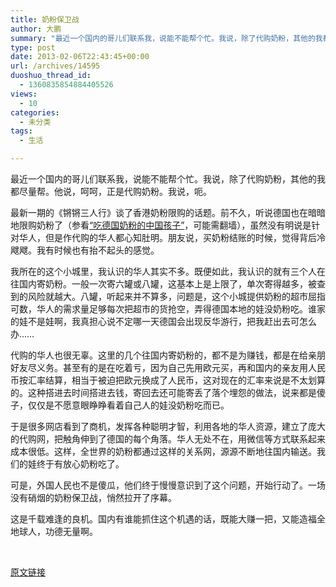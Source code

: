 ```yaml
---
title: 奶粉保卫战
author: 大鹏
summary: "最近一个国内的哥儿们联系我，说能不能帮个忙。我说，除了代购奶粉，其他的我都尽量帮。他说，呵呵，正是代购奶粉。我说，呃。"
type: post
date: 2013-02-06T22:43:45+00:00
url: /archives/14595
duoshuo_thread_id:
  - 1360835854884405526
views:
  - 10
categories:
  - 未分类
tags:
  - 生活

---
```

最近一个国内的哥儿们联系我，说能不能帮个忙。我说，除了代购奶粉，其他的我都尽量帮。他说，呵呵，正是代购奶粉。我说，呃。

最新一期的《锵锵三人行》谈了香港奶粉限购的话题。前不久，听说德国也在暗暗地限购奶粉了（参看[“吃德国奶粉的中国孩子”][1]，可能需翻墙），虽然没有明说是针对华人，但是作代购的华人都心知肚明。朋友说，买奶粉结账的时候，觉得背后冷飕飕。我有时候也有抬不起头的感觉。

我所在的这个小城里，我认识的华人其实不多。既便如此，我认识的就有三个人在往国内寄奶粉。一般一次寄六罐或八罐，这基本上是上限了，单次寄得越多，被查到的风险就越大。八罐，听起来并不算多，问题是，这个小城提供奶粉的超市屈指可数，华人的需求量足够每次把超市的货抢空，弄得德国本地的娃没奶粉吃。谁家的娃不是娃啊，我真担心说不定哪一天德国会出现反华游行，把我赶出去可怎么办……

代购的华人也很无辜。这里的几个往国内寄奶粉的，都不是为赚钱，都是在给亲朋好友尽义务。甚至有的是在吃着亏，因为自己先用欧元买，再和国内的亲友用人民币按汇率结算，相当于被迫把欧元换成了人民币，这对现在的汇率来说是不太划算的。这种搭进去时间搭进去钱，寄回去还可能寄丢了落个埋怨的做法，说来都是傻子，仅仅是不愿意眼睁睁看着自己人的娃没奶粉吃而已。

于是很多网店看到了商机，发挥各种聪明才智，利用各地的华人资源，建立了庞大的代购网，把触角伸到了德国的每个角落。华人无处不在，用微信等方式联系起来成本很低。这样，全世界的奶粉都通过这样的关系网，源源不断地往国内输送。我们的娃终于有放心奶粉吃了。

可是，外国人民也不是傻瓜，他们终于慢慢意识到了这个问题，开始行动了。一场没有硝烟的奶粉保卫战，悄然拉开了序幕。

这是千载难逢的良机。国内有谁能抓住这个机遇的话，既能大赚一把，又能造福全地球人，功德无量啊。

&nbsp;

 [1]: http://dw.de/p/17Lo8

[原文链接](http://dapengde.com/archives/14595)

